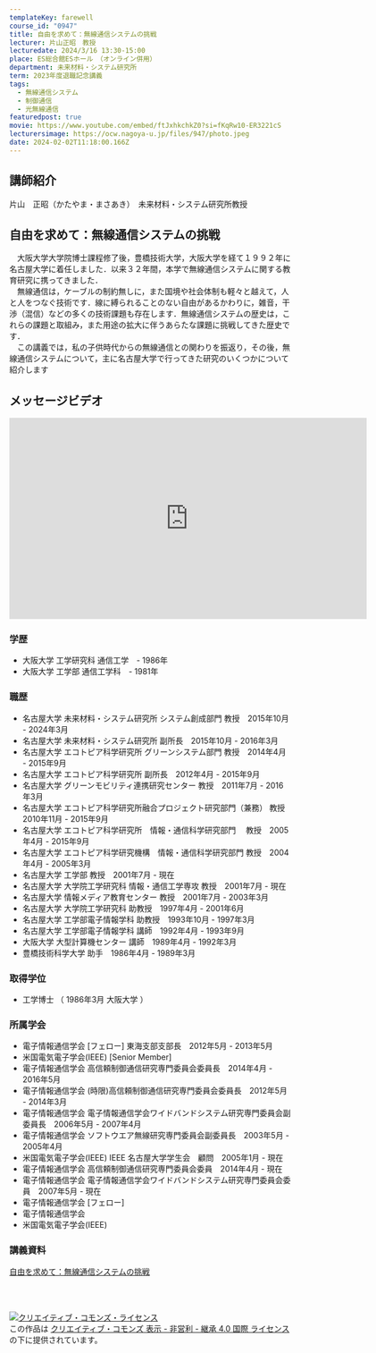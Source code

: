 ```yaml
---
templateKey: farewell
course_id: "0947"
title: 自由を求めて：無線通信システムの挑戦
lecturer: 片山正昭　教授
lecturedate: 2024/3/16 13:30-15:00
place: ES総合館ESホール　（オンライン併用）
department: 未来材料・システム研究所
term: 2023年度退職記念講義
tags:
  - 無線通信システム
  - 制御通信
  - 光無線通信
featuredpost: true
movie: https://www.youtube.com/embed/ftJxhkchkZ0?si=fKqRw10-ER3221cS
lecturersimage: https://ocw.nagoya-u.jp/files/947/photo.jpeg
date: 2024-02-02T11:18:00.166Z
---
```

## 講師紹介
片山　正昭（かたやま・まさあき）　未来材料・システム研究所教授

## 自由を求めて：無線通信システムの挑戦
　大阪大学大学院博士課程修了後，豊橋技術大学，大阪大学を経て１９９２年に名古屋大学に着任しました．以来３２年間，本学で無線通信システムに関する教育研究に携ってきました．  
　無線通信は，ケーブルの制約無しに，また国境や社会体制も軽々と越えて，人と人をつなぐ技術です．線に縛られることのない自由があるかわりに，雑音，干渉（混信）などの多くの技術課題も存在します．無線通信システムの歴史は，これらの課題と取組み，また用途の拡大に伴うあらたな課題に挑戦してきた歴史です．  
　この講義では，私の子供時代からの無線通信との関わりを振返り，その後，無線通信システムについて，主に名古屋大学で行ってきた研究のいくつかについて紹介します


## メッセージビデオ
<iframe src="https://www.youtube.com/embed/MYRtYDFqOeA?si=j5P6mT36d573w5D_" width="640" height="360" frameborder="0" allowfullscreen></iframe>  

### 学歴
- 大阪大学   工学研究科   通信工学　- 1986年
- 大阪大学   工学部   通信工学科　- 1981年

### 職歴
- 名古屋大学   未来材料・システム研究所 システム創成部門   教授　2015年10月 - 2024年3月
- 名古屋大学   未来材料・システム研究所   副所長　2015年10月 - 2016年3月
- 名古屋大学   エコトピア科学研究所 グリーンシステム部門   教授　2014年4月 - 2015年9月
- 名古屋大学   エコトピア科学研究所   副所長　2012年4月 - 2015年9月
- 名古屋大学   グリーンモビリティ連携研究センター   教授　2011年7月 - 2016年3月
- 名古屋大学   エコトピア科学研究所融合プロジェクト研究部門（兼務）   教授　2010年11月 - 2015年9月
- 名古屋大学   エコトピア科学研究所　情報・通信科学研究部門　   教授　2005年4月 - 2015年9月
- 名古屋大学   エコトピア科学研究機構　情報・通信科学研究部門   教授　2004年4月 - 2005年3月
- 名古屋大学   工学部   教授　2001年7月 - 現在
- 名古屋大学   大学院工学研究科 情報・通信工学専攻   教授　2001年7月 - 現在
- 名古屋大学   情報メディア教育センター   教授　2001年7月 - 2003年3月
- 名古屋大学   大学院工学研究科   助教授　1997年4月 - 2001年6月
- 名古屋大学   工学部電子情報学科   助教授　1993年10月 - 1997年3月
- 名古屋大学   工学部電子情報学科   講師　1992年4月 - 1993年9月
- 大阪大学   大型計算機センター   講師　1989年4月 - 1992年3月
- 豊橋技術科学大学   助手　1986年4月 - 1989年3月

### 取得学位
- 工学博士 （ 1986年3月   大阪大学 ） 

### 所属学会
- 電子情報通信学会 [フェロー]   東海支部支部長　2012年5月 - 2013年5月
- 米国電気電子学会(IEEE) [Senior Member]
- 電子情報通信学会   高信頼制御通信研究専門委員会委員長　2014年4月 - 2016年5月
- 電子情報通信学会   (時限)高信頼制御通信研究専門委員会委員長　2012年5月 - 2014年3月
- 電子情報通信学会   電子情報通信学会ワイドバンドシステム研究専門委員会副委員長　2006年5月 - 2007年4月
- 電子情報通信学会   ソフトウエア無線研究専門委員会副委員長　2003年5月 - 2005年4月
- 米国電気電子学会(IEEE)   IEEE 名古屋大学学生会　顧問　2005年1月 - 現在
- 電子情報通信学会   高信頼制御通信研究専門委員会委員　2014年4月 - 現在
- 電子情報通信学会   電子情報通信学会ワイドバンドシステム研究専門委員会委員　2007年5月 - 現在
- 電子情報通信学会 [フェロー]
- 電子情報通信学会
- 米国電気電子学会(IEEE)

### 講義資料
[自由を求めて：無線通信システムの挑戦](https://ocw.nagoya-u.jp/files/947/slide.pdf)


<br />
<br />

<a rel="license" href="http://creativecommons.org/licenses/by-nc-sa/4.0/"><img alt="クリエイティブ・コモンズ・ライセンス" style="border-width:0" data-src="" src="https://i.creativecommons.org/l/by-nc-sa/4.0/88x31.png" /></a><br />この作品は <a rel="license" href="http://creativecommons.org/licenses/by-nc-sa/4.0/">クリエイティブ・コモンズ 表示 - 非営利 - 継承 4.0 国際 ライセンス</a>の下に提供されています。
